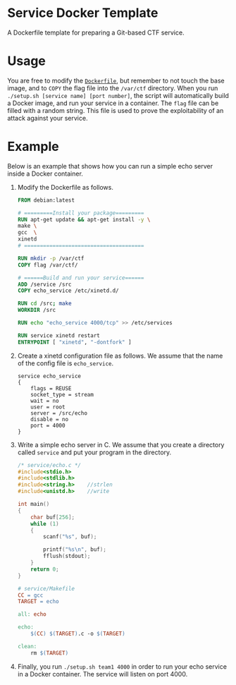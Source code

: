 # Service Docker Template

A Dockerfile template for preparing a Git-based CTF service.

# Usage

You are free to modify the [`Dockerfile`](Dockerfile), but remember to not touch
the base image, and to `COPY` the flag file into the `/var/ctf` directory. When
you run `./setup.sh [service name] [port number]`, the script will automatically
build a Docker image, and run your service in a container. The `flag` file can
be filled with a random string. This file is used to prove the exploitability of
an attack against your service.

# Example

Below is an example that shows how you can run a simple echo server inside a
Docker container.

1. Modify the Dockerfile as follows.

    ```dockerfile
    FROM debian:latest

    # =========Install your package=========
    RUN apt-get update && apt-get install -y \
    make \
    gcc  \
    xinetd
    # ======================================

    RUN mkdir -p /var/ctf
    COPY flag /var/ctf/

    # ======Build and run your service======
    ADD /service /src
    COPY echo_service /etc/xinetd.d/

    RUN cd /src; make
    WORKDIR /src

    RUN echo "echo_service 4000/tcp" >> /etc/services

    RUN service xinetd restart
    ENTRYPOINT [ "xinetd", "-dontfork" ]
    ```

2. Create a xinetd configuration file as follows. We assume that the name of the
   config file is `echo_service`.

    ```
    service echo_service
    {
        flags = REUSE
        socket_type = stream
        wait = no
        user = root
        server = /src/echo
        disable = no
        port = 4000
    }
    ```

3. Write a simple echo server in C. We assume that you create a directory called
   `service` and put your program in the directory.

    ```c
    /* service/echo.c */
    #include<stdio.h>
    #include<stdlib.h>
    #include<string.h>    //strlen
    #include<unistd.h>    //write

    int main()
    {
        char buf[256];
        while (1)
        {
            scanf("%s", buf);

            printf("%s\n", buf);
            fflush(stdout);
        }
        return 0;
    }
    ```

    ```makefile
    # service/Makefile
    CC = gcc
    TARGET = echo

    all: echo

    echo:
        $(CC) $(TARGET).c -o $(TARGET)

    clean:
        rm $(TARGET)
    ```

4. Finally, you run `./setup.sh team1 4000` in order to run your echo service in
   a Docker container. The service will listen on port 4000.
